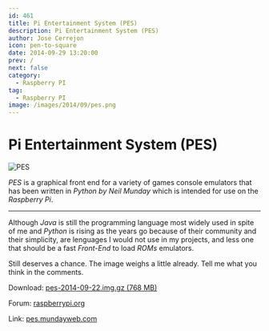 ```yaml
---
id: 461
title: Pi Entertainment System (PES)
description: Pi Entertainment System (PES)
author: Jose Cerrejon
icon: pen-to-square
date: 2014-09-29 13:20:00
prev: /
next: false
category:
  - Raspberry PI
tag:
  - Raspberry PI
image: /images/2014/09/pes.png
---
```


# Pi Entertainment System (PES)

![PES](/images/2014/09/pes.png)

*PES* is a graphical front end for a variety of games console emulators that has been written in *Python by Neil Munday* which is intended for use on the *Raspberry Pi*.

- - -
Although *Java* is still the programming language most widely used in spite of me and *Python* is rising as the years go because of their community and their simplicity, are lenguages I would not use in my projects, and less one that should be a fast *Front-End* to load *ROMs* emulators.

Still deserves a chance. The image weighs a little already. Tell me what you think in the comments.

Download: [pes-2014-09-22.img.gz (768 MB)](http://pes.mundayweb.com/downloads/pes-2014-09-22.img.gz)

Forum: [raspberrypi.org](http://www.raspberrypi.org/forums/viewtopic.php?f=78&t=87921)

Link: [pes.mundayweb.com](http://pes.mundayweb.com/html/index.html)